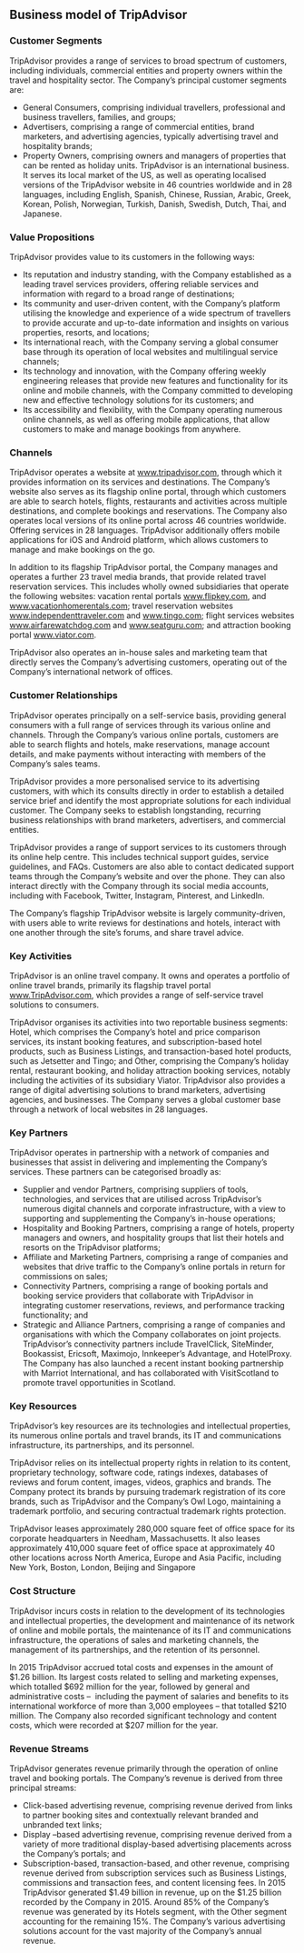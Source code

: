 Business model of TripAdvisor
-----------------------------

 ### Customer Segments

 TripAdvisor provides a range of services to broad spectrum of customers, including individuals, commercial entities and property owners within the travel and hospitality sector. The Company’s principal customer segments are:

  * General Consumers, comprising individual travellers, professional and business travellers, families, and groups;
 * Advertisers, comprising a range of commercial entities, brand marketers, and advertising agencies, typically advertising travel and hospitality brands;
 * Property Owners, comprising owners and managers of properties that can be rented as holiday units.
  TripAdvisor is an international business. It serves its local market of the US, as well as operating localised versions of the TripAdvisor website in 46 countries worldwide and in 28 languages, including English, Spanish, Chinese, Russian, Arabic, Greek, Korean, Polish, Norwegian, Turkish, Danish, Swedish, Dutch, Thai, and Japanese.

 ### Value Propositions

 TripAdvisor provides value to its customers in the following ways:

  * Its reputation and industry standing, with the Company established as a leading travel services providers, offering reliable services and information with regard to a broad range of destinations;
 * Its community and user-driven content, with the Company’s platform utilising the knowledge and experience of a wide spectrum of travellers to provide accurate and up-to-date information and insights on various properties, resorts, and locations;
 * Its international reach, with the Company serving a global consumer base through its operation of local websites and multilingual service channels;
 * Its technology and innovation, with the Company offering weekly engineering releases that provide new features and functionality for its online and mobile channels, with the Company committed to developing new and effective technology solutions for its customers; and
 * Its accessibility and flexibility, with the Company operating numerous online channels, as well as offering mobile applications, that allow customers to make and manage bookings from anywhere.
  ### Channels

 TripAdvisor operates a website at www.tripadvisor.com, through which it provides information on its services and destinations. The Company’s website also serves as its flagship online portal, through which customers are able to search hotels, flights, restaurants and activities across multiple destinations, and complete bookings and reservations. The Company also operates local versions of its online portal across 46 countries worldwide. Offering services in 28 languages. TripAdvisor additionally offers mobile applications for iOS and Android platform, which allows customers to manage and make bookings on the go.

 In addition to its flagship TripAdvisor portal, the Company manages and operates a further 23 travel media brands, that provide related travel reservation services. This includes wholly owned subsidiaries that operate the following websites: vacation rental portals www.flipkey.com, and www.vacationhomerentals.com; travel reservation websites www.independenttraveler.com and www.tingo.com; flight services websites www.airfarewatchdog.com and www.seatguru.com; and attraction booking portal www.viator.com.

 TripAdvisor also operates an in-house sales and marketing team that directly serves the Company’s advertising customers, operating out of the Company’s international network of offices.

 ### Customer Relationships

 TripAdvisor operates principally on a self-service basis, providing general consumers with a full range of services through its various online and channels. Through the Company’s various online portals, customers are able to search flights and hotels, make reservations, manage account details, and make payments without interacting with members of the Company’s sales teams.

 TripAdvisor provides a more personalised service to its advertising customers, with which its consults directly in order to establish a detailed service brief and identify the most appropriate solutions for each individual customer. The Company seeks to establish longstanding, recurring business relationships with brand marketers, advertisers, and commercial entities.

 TripAdvisor provides a range of support services to its customers through its online help centre. This includes technical support guides, service guidelines, and FAQs. Customers are also able to contact dedicated support teams through the Company’s website and over the phone. They can also interact directly with the Company through its social media accounts, including with Facebook, Twitter, Instagram, Pinterest, and LinkedIn.

 The Company’s flagship TripAdvisor website is largely community-driven, with users able to write reviews for destinations and hotels, interact with one another through the site’s forums, and share travel advice.

 ### Key Activities

 TripAdvisor is an online travel company. It owns and operates a portfolio of online travel brands, primarily its flagship travel portal www.TripAdvisor.com, which provides a range of self-service travel solutions to consumers.

 TripAdvisor organises its activities into two reportable business segments: Hotel, which comprises the Company’s hotel and price comparison services, its instant booking features, and subscription-based hotel products, such as Business Listings, and transaction-based hotel products, such as Jetsetter and Tingo; and Other, comprising the Company’s holiday rental, restaurant booking, and holiday attraction booking services, notably including the activities of its subsidiary Viator. TripAdvisor also provides a range of digital advertising solutions to brand marketers, advertising agencies, and businesses. The Company serves a global customer base through a network of local websites in 28 languages.

 ### Key Partners

 TripAdvisor operates in partnership with a network of companies and businesses that assist in delivering and implementing the Company’s services. These partners can be categorised broadly as:

  * Supplier and vendor Partners, comprising suppliers of tools, technologies, and services that are utilised across TripAdvisor’s numerous digital channels and corporate infrastructure, with a view to supporting and supplementing the Company’s in-house operations;
 * Hospitality and Booking Partners, comprising a range of hotels, property managers and owners, and hospitality groups that list their hotels and resorts on the TripAdvisor platforms;
 * Affiliate and Marketing Partners, comprising a range of companies and websites that drive traffic to the Company’s online portals in return for commissions on sales;
 * Connectivity Partners, comprising a range of booking portals and booking service providers that collaborate with TripAdvisor in integrating customer reservations, reviews, and performance tracking functionality; and
 * Strategic and Alliance Partners, comprising a range of companies and organisations with which the Company collaborates on joint projects.
  TripAdvisor’s connectivity partners include TravelClick, SiteMinder, Bookassist, Ericsoft, Maximojo, Innkeeper’s Advantage, and HotelProxy. The Company has also launched a recent instant booking partnership with Marriot International, and has collaborated with VisitScotland to promote travel opportunities in Scotland.

 ### Key Resources

 TripAdvisor’s key resources are its technologies and intellectual properties, its numerous online portals and travel brands, its IT and communications infrastructure, its partnerships, and its personnel.

 TripAdvisor relies on its intellectual property rights in relation to its content, proprietary technology, software code, ratings indexes, databases of reviews and forum content, images, videos, graphics and brands. The Company protect its brands by pursuing trademark registration of its core brands, such as TripAdvisor and the Company’s Owl Logo, maintaining a trademark portfolio, and securing contractual trademark rights protection.

 TripAdvisor leases approximately 280,000 square feet of office space for its corporate headquarters in Needham, Massachusetts. It also leases approximately 410,000 square feet of office space at approximately 40 other locations across North America, Europe and Asia Pacific, including New York, Boston, London, Beijing and Singapore

 ### Cost Structure

 TripAdvisor incurs costs in relation to the development of its technologies and intellectual properties, the development and maintenance of its network of online and mobile portals, the maintenance of its IT and communications infrastructure, the operations of sales and marketing channels, the management of its partnerships, and the retention of its personnel.

 In 2015 TripAdvisor accrued total costs and expenses in the amount of $1.26 billion. Its largest costs related to selling and marketing expenses, which totalled $692 million for the year, followed by general and administrative costs –  including the payment of salaries and benefits to its international workforce of more than 3,000 employees – that totalled $210 million. The Company also recorded significant technology and content costs, which were recorded at $207 million for the year.

 ### Revenue Streams

 TripAdvisor generates revenue primarily through the operation of online travel and booking portals. The Company’s revenue is derived from three principal streams:

  * Click-based advertising revenue, comprising revenue derived from links to partner booking sites and contextually relevant branded and unbranded text links;
 * Display –based advertising revenue, comprising revenue derived from a variety of more traditional display-based advertising placements across the Company’s portals; and
 * Subscription-based, transaction-based, and other revenue, comprising revenue derived from subscription services such as Business Listings, commissions and transaction fees, and content licensing fees.
  In 2015 TripAdvisor generated $1.49 billion in revenue, up on the $1.25 billion recorded by the Company in 2015. Around 85% of the Company’s revenue was generated by its Hotels segment, with the Other segment accounting for the remaining 15%. The Company’s various advertising solutions account for the vast majority of the Company’s annual revenue.